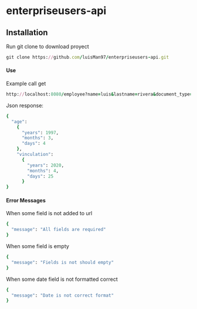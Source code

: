 # enterpriseusers-api

## Installation
Run git clone to download proyect

```ruby
git clone https://github.com/luisMan97/enterpriseusers-api.git
```

#### Use
Example call get

```ruby
http://localhost:8080/employee?name=luis&lastname=rivera&document_type=cc&document=1023020273&birth=1997-04-04&vinculation=2020-05-25&position=developer&salary=3.000.000
```

Json response:

```ruby
{
  "age":
    {
      "years": 1997,
      "months": 3,
      "days": 4
    },
    "vinculation":
      {
        "years": 2020,
        "months": 4,
        "days": 25
      }
}
```

#### Error Messages
When some field is not added to url

```ruby
{
  "message": "All fields are required"
}
```


When some field is empty

```ruby
{
  "message": "Fields is not should empty"
}
```



When some date field is not formatted correct
```ruby
{
  "message": "Date is not correct format"
}
